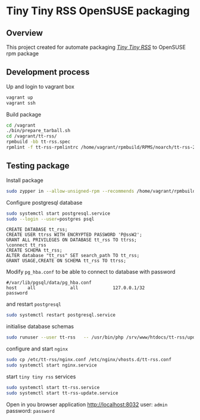 # Tiny Tiny RSS OpenSUSE packaging
## Overview
This project created for automate packaging _[Tiny Tiny RSS](https://tt-rss.org/)_ to OpenSUSE rpm package

## Development process
Up and login to vagrant box
```bash
vagrant up
vagrant ssh
```
Build package
```bash
cd /vagrant
./bin/prepare_tarball.sh
cd /vagrant/tt-rss/
rpmbuild -bb tt-rss.spec
rpmlint -f tt-rss-rpmlintrc /home/vagrant/rpmbuild/RPMS/noarch/tt-rss-22.12-0.noarch.rpm
```
## Testing package
Install package
```bash
sudo zypper in --allow-unsigned-rpm --recommends /home/vagrant/rpmbuild/RPMS/noarch/tt-rss-22.12-1.noarch.rpm
```
Configure postgresql database
```bash
sudo systemctl start postgresql.service
sudo --login --user=postgres psql
```

```postgresql
CREATE DATABASE tt_rss;
CREATE USER ttrss WITH ENCRYPTED PASSWORD 'P@ssW2';
GRANT ALL PRIVILEGES ON DATABASE tt_rss TO ttrss;
\connect tt_rss
CREATE SCHEMA tt_rss;
ALTER database "tt_rss" SET search_path TO tt_rss;
GRANT USAGE,CREATE ON SCHEMA tt_rss TO ttrss;
```
Modify `pg_hba.conf` to be able to connect to database with password
```editorconfig
#/var/lib/pgsql/data/pg_hba.conf
host    all             all             127.0.0.1/32            password
```
and restart `postgresql`
```bash
sudo systemctl restart postgresql.service
```
initialise database schemas
```bash
sudo runuser --user tt-rss   -- /usr/bin/php /srv/www/htdocs/tt-rss/update.php --update-schema=force-yes
```
configure and start `nginx`
```bash
sudo cp /etc/tt-rss/nginx.conf /etc/nginx/vhosts.d/tt-rss.conf
sudo systemctl start nginx.service
```
start `tiny tiny rss` services
```bash
sudo systemctl start tt-rss.service
sudo systemctl start tt-rss-update.service
```
Open in you browser application [http://localhost:8032](http://localhost:8032) user: `admin` password: `password`
